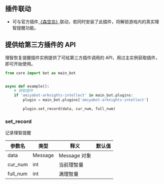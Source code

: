 ## 插件联动

- 可与官方插件[《森空岛》](/#/shop)联动，若同时安装了此插件，将解锁游戏内的真实理智提醒功能。

## 提供给第三方插件的 API

理智恢复提醒插件实例提供了可给第三方插件调用的 API，用过主实例获取插件，即可开始使用。

```python
from core import bot as main_bot


async def example():
    # 获取插件
    if 'amiyabot-arknights-intellect' in main_bot.plugins:
        plugin = main_bot.plugins['amiyabot-arknights-intellect']

        plugin.set_record(data, cur_num, full_num)
```

### set_record

记录理智提醒

| 参数名      | 类型      | 释义         | 默认值 |
|----------|---------|------------|-----|
| data     | Message | Message 对象 |     |
| cur_num  | int     | 当前理智量      |     |
| full_num | int     | 满理智量       |     |

